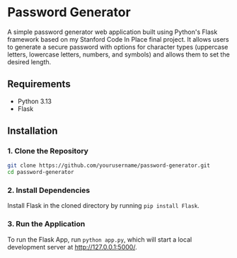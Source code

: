 # Password Generator 

A simple password generator web application built using Python's Flask framework based on my Stanford Code In Place final project. It allows users to generate a secure password with options for character types (uppercase letters, lowercase letters, numbers, and symbols) and allows them to set the desired length.

## Requirements
- Python 3.13
- Flask

## Installation

### 1. Clone the Repository
```bash
git clone https://github.com/yourusername/password-generator.git
cd password-generator
```
### 2. Install Dependencies
Install Flask in the cloned directory by running ```pip install Flask```.

### 3. Run the Application
To run the Flask App, run ```python app.py```, which will start a local development server at http://127.0.0.1:5000/.

